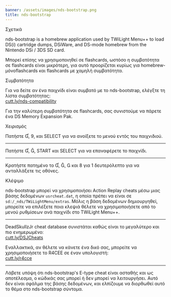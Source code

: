 ```yaml
---
banner: /assets/images/nds-bootstrap.png
title: nds-bootstrap
---
```


<div id="about" class="section-title">Σχετικά</div>
<div class="section-body">
    <p>
        nds-bootstrap is a homebrew application used by TWiLight Menu++ to load DS(i) cartridge dumps, DSiWare, and DS-mode homebrew from the Nintendo DSi / 3DS SD card.
    </p>
    <p>
        Μπορεί επίσης να χρησιμοποιηθεί σε flashcards, ωστόσο η συμβατότητα σε flashcards είναι μικρότερη, για αυτό προορίζεται κυρίως για homebrew-μόνοflashcards και flashcards με χαμηλή συμβατότητα.
    </p>
</div>

<div id="compatibility" class="section-title">Συμβατότητα</div>
<div class="section-body">
    <p>
        Για να δείτε αν ένα παιχνίδι είναι συμβατό με το nds-bootstrap, ελέγξτε τη λίστα συμβατότητας:<br><a href="https://cutt.ly/nds-compatibility">cutt.ly/nds-compatibility</a>
    </p>
    <p>
        Για την καλύτερη συμβατότητα σε flashcards, σας συνιστούμε να πάρετε ένα DS Memory Expansion Pak.
    </p>
</div>

<div id="controls" class="section-title">Χειρισμός</div>
<div class="section-body">
    <p class="mb-0">
        Πατήστε &#xE004;, &#xE07A;, και SELECT για να ανοίξετε το μενού εντός του παιχνιδιού.
    </p>
    <hr>
    <p class="mb-0">
        Πατήστε &#xE004;, &#xE005;, START και SELECT για να επαναφέρετε το παιχνίδι.
    </p>
    <hr>
    <p class="mb-0">
        Κρατήστε πατημένο το &#xE004;, &#xE005;, &#xE002; και &#xE079; για 1 δευτερόλεπτο για να ανταλλάξετε τις οθόνες.
    </p>
</div>

<div id="cheats" class="section-title">Κλέψιμο</div>
<div class="section-body">
    <p>
        nds-bootstrap μπορεί να χρησιμοποιήσει Action Replay cheats μέσω μιας βάσης δεδομένων <code>usrcheat.dat</code>, η οποία πρέπει να είναι σε <code>sd:/_nds/TWiLightMenu/extras</code>. Μόλις η βάση δεδομένων δημιουργηθεί, μπορείτε να επιλέξετε ποια κλεψιά θέλετε να χρησιμοποιήσετε από το μενού ρυθμίσεων ανά παιχνίδι στο TWiLight Menu++.
    </p>
    <hr>
    <p>
        DeadSkullzJr cheat database συνιστάται καθώς είναι το μεγαλύτερο και πιο ενημερωμένο: <br><a href="https://cutt.ly/DSJCheats">cutt.ly/DSJCheats</a>
    </p>
    <p>
        Εναλλακτικά, αν θέλετε να κάνετε ένα δικό σας, μπορείτε να χρησιμοποιήσετε το R4CEE σε έναν υπολογιστή:<br><a href="https://cutt.ly/r4cce">cutt.ly/r4cce</a>
    </p>
    <hr>
    <p>
        Λάβετε υπόψη ότι nds-bootstrap's E-type cheat είναι ασταθής και ως αποτέλεσμα, ο κώδικάς σας μπορεί ή δεν μπορεί να λειτουργήσει. Αυτό δεν είναι σφάλμα της βάσης δεδομένων, και ελπίζουμε να διορθωθεί αυτό το θέμα στο nds-bootstrap σύντομα.
    </p>
</div>
